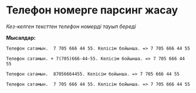 # **Телефон номерге парсинг жасау**

_Кез-келген тексттен телефон номерді тауып береді_

**Мысалдар:**

`Телефон сатамын.  7 705 666 44 55. Келісім бойынша. => 7 705 666 44 55`

`Телефон сатамын. + 7(705)666-44-55. Келісім бойынша. => 7 705 666 44 55`

`Телефон сатамын.  87056664455. Келісім бойынша. => 7 705 666 44 55`

`Телефон сатамын.  7 705 666 44 55. Келісім бойынша. => 7 705 666 44 55`

